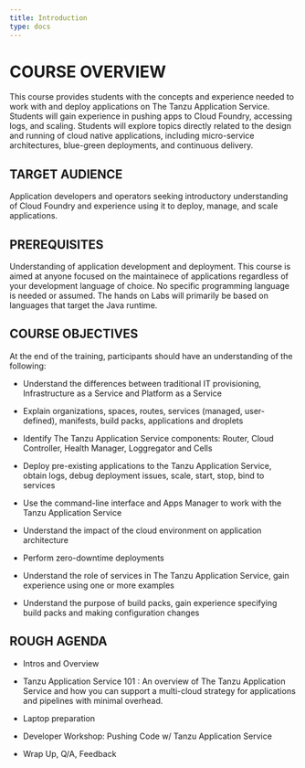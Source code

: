 ```yaml
---
title: Introduction
type: docs
---
```

# COURSE OVERVIEW

This course provides students with the concepts and experience needed to work with and deploy applications on The Tanzu Application Service. Students will gain experience in pushing apps to Cloud Foundry, accessing logs, and scaling. Students will explore topics directly related to the design and running of cloud native applications, including micro-service architectures, blue-green deployments, and continuous delivery.

## TARGET AUDIENCE

Application developers and operators seeking introductory understanding of Cloud Foundry and experience using it to deploy, manage, and scale applications.

## PREREQUISITES

Understanding of application development and deployment. This course is aimed at anyone focused on the maintainece of applications regardless of your development language of choice. No specific programming language is needed or assumed. The hands on Labs will primarily be based on languages that target the Java runtime.

## COURSE OBJECTIVES

At the end of the training, participants should have an understanding of the following:

- Understand the differences between traditional IT provisioning, Infrastructure as a Service and Platform as a Service

- Explain organizations, spaces, routes, services (managed, user- defined), manifests, build packs, applications and droplets

- Identify The Tanzu Application Service components: Router, Cloud Controller, Health Manager, Loggregator and Cells

- Deploy pre-existing applications to the Tanzu Application Service, obtain logs, debug deployment issues, scale, start, stop, bind to services

- Use the command-line interface and Apps Manager to work with the Tanzu Application Service

- Understand the impact of the cloud environment on application architecture

- Perform zero-downtime deployments

- Understand the role of services in The Tanzu Application Service, gain experience using one or more examples

- Understand the purpose of build packs, gain experience specifying build packs and making configuration changes

## ROUGH AGENDA

- Intros and Overview

- Tanzu Application Service 101 : An overview of The Tanzu Application Service and how you can support a multi-cloud strategy for applications and pipelines with minimal overhead.

- Laptop preparation

- Developer Workshop: Pushing Code w/ Tanzu Application Service

- Wrap Up, Q/A, Feedback

